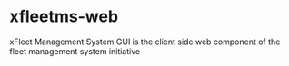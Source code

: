 # xfleetms-web
xFleet Management System GUI is the client side web component of the fleet management system initiative 
